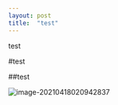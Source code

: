 ```yaml
---
layout: post
title:  "test"
---
```


test

#test

##test

![image-20210418020942837](image-20210418020942837.png)
